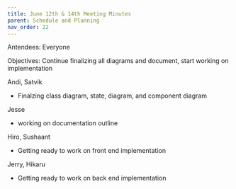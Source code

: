 ```yaml
---
title: June 12th & 14th Meeting Minutes
parent: Schedule and Planning
nav_order: 22
---
```


Antendees: Everyone

Objectives: Continue finalizing all diagrams and document, start working on implementation

Andi, Satvik
- Finalzing class diagram, state, diagram, and component diagram

Jesse
- working on documentation outline

Hiro, Sushaant
- Getting ready to work on front end implementation

Jerry, Hikaru
- Getting ready to work on back end implementation
